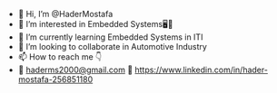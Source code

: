- 👋 Hi, I’m @HaderMostafa
- 👀 I’m interested in Embedded Systems🖥️🤖
- 🌱 I’m currently learning Embedded Systems in ITI
- 💞️ I’m looking to collaborate in Automotive Industry 
- 📫 How to reach me :point_down:
- 🔗 haderms2000@gmail.com    🔗 https://www.linkedin.com/in/hader-mostafa-256851180

<!---
hadersaif/hadersaif is a ✨ special ✨ repository because its `README.md` (this file) appears on your GitHub profile.
You can click the Preview link to take a look at your changes.
--->
